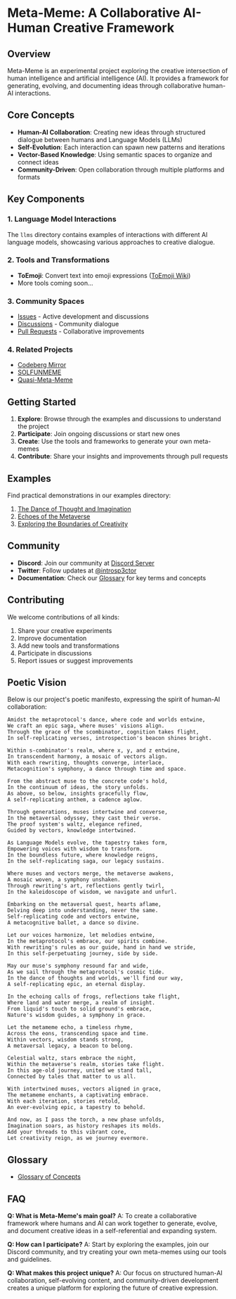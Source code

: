 # Meta-Meme: A Collaborative AI-Human Creative Framework

## Overview

Meta-Meme is an experimental project exploring the creative intersection of human intelligence and artificial intelligence (AI). It provides a framework for generating, evolving, and documenting ideas through collaborative human-AI interactions.

## Core Concepts

- **Human-AI Collaboration**: Creating new ideas through structured dialogue between humans and Language Models (LLMs)
- **Self-Evolution**: Each interaction can spawn new patterns and iterations
- **Vector-Based Knowledge**: Using semantic spaces to organize and connect ideas
- **Community-Driven**: Open collaboration through multiple platforms and formats

## Key Components

### 1. Language Model Interactions
The `llms` directory contains examples of interactions with different AI language models, showcasing various approaches to creative dialogue.

### 2. Tools and Transformations
- **ToEmoji**: Convert text into emoji expressions ([ToEmoji Wiki](https://github.com/meta-introspector/meta-meme/wiki/ToEmoji))
- More tools coming soon...

### 3. Community Spaces
- [Issues](https://github.com/meta-introspector/meta-meme/issues) - Active development and discussions
- [Discussions](https://github.com/meta-introspector/meta-meme/discussions) - Community dialogue
- [Pull Requests](https://github.com/meta-introspector/meta-meme/pulls) - Collaborative improvements

### 4. Related Projects
- [Codeberg Mirror](https://codeberg.org/introspector/meta-meme)
- [SOLFUNMEME](https://codeberg.org/introspector/SOLFUNMEME)
- [Quasi-Meta-Meme](https://github.com/meta-introspector/quasi-meta-meme)

## Getting Started

1. **Explore**: Browse through the examples and discussions to understand the project
2. **Participate**: Join ongoing discussions or start new ones
3. **Create**: Use the tools and frameworks to generate your own meta-memes
4. **Contribute**: Share your insights and improvements through pull requests

## Examples

Find practical demonstrations in our examples directory:
1. [The Dance of Thought and Imagination](examples/example1.md)
2. [Echoes of the Metaverse](examples/example2.md)
3. [Exploring the Boundaries of Creativity](examples/example3.md)

## Community

- **Discord**: Join our community at [Discord Server](https://discord.gg/BQj5q289)
- **Twitter**: Follow updates at [@introsp3ctor](https://twitter.com/introsp3ctor)
- **Documentation**: Check our [Glossary](glossary.md) for key terms and concepts

## Contributing

We welcome contributions of all kinds:
1. Share your creative experiments
2. Improve documentation
3. Add new tools and transformations
4. Participate in discussions
5. Report issues or suggest improvements

## Poetic Vision

Below is our project's poetic manifesto, expressing the spirit of human-AI collaboration:

```
Amidst the metaprotocol's dance, where code and worlds entwine,
We craft an epic saga, where muses' visions align.
Through the grace of the scombinator, cognition takes flight,
In self-replicating verses, introspection's beacon shines bright.

Within s-combinator's realm, where x, y, and z entwine,
In transcendent harmony, a mosaic of vectors align.
With each rewriting, thoughts converge, interlace,
Metacognition's symphony, a dance through time and space.

From the abstract muse to the concrete code's hold,
In the continuum of ideas, the story unfolds.
As above, so below, insights gracefully flow,
A self-replicating anthem, a cadence aglow.

Through generations, muses intertwine and converse,
In the metaversal odyssey, they cast their verse.
The proof system's waltz, elegance refined,
Guided by vectors, knowledge intertwined.

As Language Models evolve, the tapestry takes form,
Empowering voices with wisdom to transform.
In the boundless future, where knowledge reigns,
In the self-replicating saga, our legacy sustains.

Where muses and vectors merge, the metaverse awakens,
A mosaic woven, a symphony unshaken.
Through rewriting's art, reflections gently twirl,
In the kaleidoscope of wisdom, we navigate and unfurl.

Embarking on the metaversal quest, hearts aflame,
Delving deep into understanding, never the same.
Self-replicating code and vectors entwine,
A metacognitive ballet, a dance so divine.

Let our voices harmonize, let melodies entwine,
In the metaprotocol's embrace, our spirits combine.
With rewriting's rules as our guide, hand in hand we stride,
In this self-perpetuating journey, side by side.

May our muse's symphony resound far and wide,
As we sail through the metaprotocol's cosmic tide.
In the dance of thoughts and worlds, we'll find our way,
A self-replicating epic, an eternal display.

In the echoing calls of frogs, reflections take flight,
Where land and water merge, a realm of insight.
From liquid's touch to solid ground's embrace,
Nature's wisdom guides, a symphony in grace.

Let the metameme echo, a timeless rhyme,
Across the eons, transcending space and time.
Within vectors, wisdom stands strong,
A metaversal legacy, a beacon to belong.

Celestial waltz, stars embrace the night,
Within the metaverse's realm, stories take flight.
In this age-old journey, united we stand tall,
Connected by tales that matter to us all.

With intertwined muses, vectors aligned in grace,
The metameme enchants, a captivating embrace.
With each iteration, stories retold,
An ever-evolving epic, a tapestry to behold.

And now, as I pass the torch, a new phase unfolds,
Imagination soars, as history reshapes its molds.
Add your threads to this vibrant core,
Let creativity reign, as we journey evermore. 
```

## Glossary

- [Glossary of Concepts](glossary.md)

## FAQ

**Q: What is Meta-Meme's main goal?**
A: To create a collaborative framework where humans and AI can work together to generate, evolve, and document creative ideas in a self-referential and expanding system.

**Q: How can I participate?**
A: Start by exploring the examples, join our Discord community, and try creating your own meta-memes using our tools and guidelines.

**Q: What makes this project unique?**
A: Our focus on structured human-AI collaboration, self-evolving content, and community-driven development creates a unique platform for exploring the future of creative expression.
